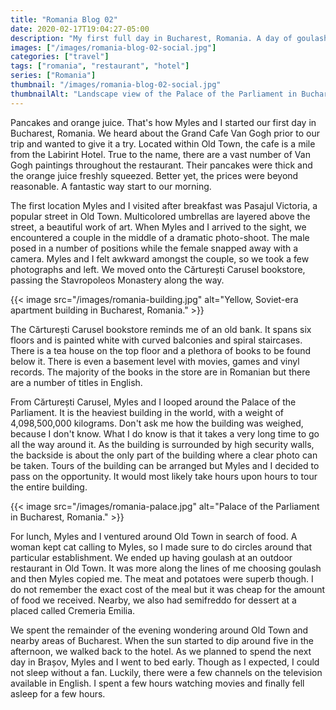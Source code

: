 ```yaml
---
title: "Romania Blog 02"
date: 2020-02-17T19:04:27-05:00
description: "My first full day in Bucharest, Romania. A day of goulash, walking and more walking."
images: ["/images/romania-blog-02-social.jpg"]
categories: ["travel"]
tags: ["romania", "restaurant", "hotel"]
series: ["Romania"]
thumbnail: "/images/romania-blog-02-social.jpg"
thumbnailAlt: "Landscape view of the Palace of the Parliament in Bucharest, Romania."
---
```


Pancakes and orange juice. That's how Myles and I started our first day in Bucharest, Romania. We heard about the Grand Cafe Van Gogh prior to our trip and wanted to give it a try. Located within Old Town, the cafe is a mile from the Labirint Hotel. True to the name, there are a vast number of Van Gogh paintings throughout the restaurant. Their pancakes were thick and the orange juice freshly squeezed. Better yet, the prices were beyond reasonable. A fantastic way start to our morning.

The first location Myles and I visited after breakfast was Pasajul Victoria, a popular street in Old Town. Multicolored umbrellas are layered above the street, a beautiful work of art. When Myles and I arrived to the sight, we encountered a couple in the middle of a dramatic photo-shoot. The male posed in a number of positions while the female snapped away with a camera. Myles and I felt awkward amongst the couple, so we took a few photographs and left. We moved onto the Cărturești Carusel bookstore, passing the Stavropoleos Monastery along the way.

{{< image src="/images/romania-building.jpg" alt="Yellow, Soviet-era apartment building in Bucharest, Romania." >}}

The Cărturești Carusel bookstore reminds me of an old bank. It spans six floors and is painted white with curved balconies and spiral staircases. There is a tea house on the top floor and a plethora of books to be found below it. There is even a basement level with movies, games and vinyl records. The majority of the books in the store are in Romanian but there are a number of titles in English.

From Cărturești Carusel, Myles and I looped around the Palace of the Parliament. It is the heaviest building in the world, with a weight of 4,098,500,000 kilograms. Don't ask me how the building was weighed, because I don't know. What I do know is that it takes a very long time to go all the way around it. As the building is surrounded by high security walls, the backside is about the only part of the building where a clear photo can be taken. Tours of the building can be arranged but Myles and I decided to pass on the opportunity. It would most likely take hours upon hours to tour the entire building.

{{< image src="/images/romania-palace.jpg" alt="Palace of the Parliament in Bucharest, Romania." >}}

For lunch, Myles and I ventured around Old Town in search of food. A woman kept cat calling to Myles, so I made sure to do circles around that particular establishment. We ended up having goulash at an outdoor restaurant in Old Town. It was more along the lines of me choosing goulash and then Myles copied me. The meat and potatoes were superb though. I do not remember the exact cost of the meal but it was cheap for the amount of food we received. Nearby, we also had semifreddo for dessert at a placed called Cremeria Emilia.

We spent the remainder of the evening wondering around Old Town and nearby areas of Bucharest. When the sun started to dip around five in the afternoon, we walked back to the hotel. As we planned to spend the next day in Brașov, Myles and I went to bed early. Though as I expected, I could not sleep without a fan. Luckily, there were a few channels on the television available in English. I spent a few hours watching movies and finally fell asleep for a few hours.

